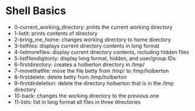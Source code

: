# Shell Basics
* 0-current_working_directory: prints the current working directory
* 1-listit: prints contents of directory
* 2-bring_me_home: changes working directory to home directory
* 3-listfiles: displays current directory contents in long format
* 4-listmorefiles: display current directory contents, including hidden files
* 5-listfilesdigitonly: display long format, hidden, and user/group IDs 
* 6-firstdirectory: creates a holberton directory in /tmp/
* 7-movethatfile: move the file betty from /tmp/ to /tmp/holberton
* 8-firstdelete: delete	betty from /tmp/holberton
* 9-firstdirdeletion: delete the directory holberton that is in the /tmp directory
* 10-back: changes the working directory to the previous one
* 11-lists: list in long format all files in three directories

